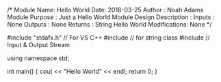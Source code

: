 /*
Module Name: Hello World
Date: 2018-03-25
Author : Noah Adams
Module Purpose : Just a Hello World 
Module Design Description : 
Inputs : None
Outputs : None
Returns : String Hello World
Modifications: None
*/

#include "stdafx.h" // For VS C++ 
#include <string> // for string class
#include <iostream> // Input & Output Stream


using namespace std;

int main()
{
    cout << "Hello World" << endl;
    return 0;
}
